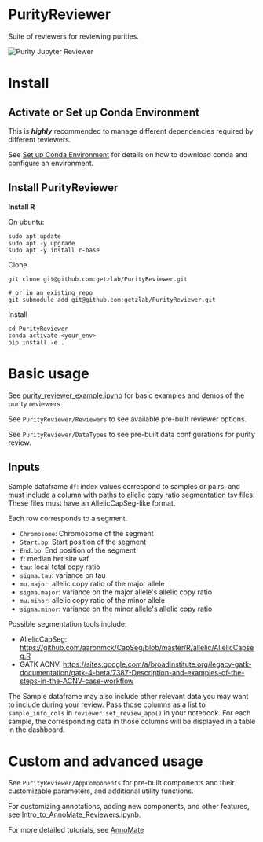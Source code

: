 # PurityReviewer

Suite of reviewers for reviewing purities.

![Purity Jupyter Reviewer](https://github.com/getzlab/JupyterReviewer/blob/master/images/ezgif.com-gif-maker.gif)

# Install

## Activate or Set up Conda Environment

This is **_highly_** recommended to manage different dependencies required by different reviewers.

See [Set up Conda Environment](https://github.com/getzlab/JupyterReviewer/blob/master/README.md#set-up-conda-environment) for details on how to download conda and configure an environment.
    
## Install PurityReviewer

**Install R**

On ubuntu:
```
sudo apt update
sudo apt -y upgrade
sudo apt -y install r-base
```

Clone 
```
git clone git@github.com:getzlab/PurityReviewer.git 

# or in an existing repo
git submodule add git@github.com:getzlab/PurityReviewer.git
```

Install
```
cd PurityReviewer
conda activate <your_env>
pip install -e .
```

# Basic usage

See [purity_reviewer_example.ipynb](https://github.com/getzlab/PurityReviewer/tree/master/example_notebooks/purity_reviewer_example.ipynb) for basic examples and demos of the purity reviewers.

See `PurityReviewer/Reviewers` to see available pre-built reviewer options.

See `PurityReviewer/DataTypes` to see pre-built data configurations for purity review.

## Inputs

Sample dataframe `df`: index values correspond to samples or pairs, and must include a column with paths to allelic copy ratio segmentation tsv files. These files must have an AllelicCapSeg-like format. 

Each row corresponds to a segment.

- `Chromosome`: Chromosome of the segment
- `Start.bp`: Start position of the segment
- `End.bp`: End position of the segment
- `f`: median het site vaf
- `tau`: local total copy ratio
- `sigma.tau`: variance on tau
- `mu.major`: allelic copy ratio of the major allele
- `sigma.major`: variance on the major allele's allelic copy ratio
- `mu.minor`: allelic copy ratio of the minor allele
- `sigma.minor`: variance on the minor allele's allelic copy ratio

Possible segmentation tools include:
- AllelicCapSeg: https://github.com/aaronmck/CapSeg/blob/master/R/allelic/AllelicCapseg.R
- GATK ACNV: https://sites.google.com/a/broadinstitute.org/legacy-gatk-documentation/gatk-4-beta/7387-Description-and-examples-of-the-steps-in-the-ACNV-case-workflow

The Sample dataframe may also include other relevant data you may want to include during your review. Pass those columns as a list to `sample_info_cols` in `reviewer.set_review_app()` in your notebook. For each sample, the corresponding data in those columns will be displayed in a table in the dashboard.

# Custom and advanced usage

See `PurityReviewer/AppComponents` for pre-built components and their customizable parameters, and additional utility functions. 

For customizing annotations, adding new components, and other features, see [Intro_to_AnnoMate_Reviewers.ipynb](https://github.com/getzlab/JupyterReviewer/blob/master/tutorial_notebooks/Intro_to_AnnoMate_Reviewers.ipynb).

For more detailed tutorials, see [AnnoMate](https://github.com/getzlab/AnnoMate)
